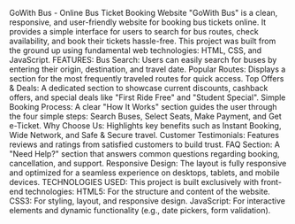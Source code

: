 GoWith Bus - Online Bus Ticket Booking Website
"GoWith Bus" is a clean, responsive, and user-friendly website for booking bus tickets online. It provides a simple interface for users to search for bus routes, check availability, and book their tickets hassle-free. This project was built from the ground up using fundamental web technologies: HTML, CSS, and JavaScript.
FEATURES:
Bus Search: Users can easily search for buses by entering their origin, destination, and travel date.
Popular Routes: Displays a section for the most frequently traveled routes for quick access.
Top Offers & Deals: A dedicated section to showcase current discounts, cashback offers, and special deals like "First Ride Free" and "Student Special".
Simple Booking Process: A clear "How It Works" section guides the user through the four simple steps: Search Buses, Select Seats, Make Payment, and Get e-Ticket.
Why Choose Us: Highlights key benefits such as Instant Booking, Wide Network, and Safe & Secure travel.
Customer Testimonials: Features reviews and ratings from satisfied customers to build trust.
FAQ Section: A "Need Help?" section that answers common questions regarding booking, cancellation, and support.
Responsive Design: The layout is fully responsive and optimized for a seamless experience on desktops, tablets, and mobile devices.
TECHNOLOGIES USED:
This project is built exclusively with front-end technologies:
HTML5: For the structure and content of the website.
CSS3: For styling, layout, and responsive design.
JavaScript: For interactive elements and dynamic functionality (e.g., date pickers, form validation).
